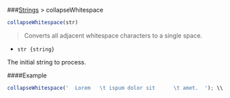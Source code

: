 ###[Strings](../) > collapseWhitespace

```js
collapseWhitespace(str)
```

> Converts all adjacent whitespace characters to a single space.

- <code>str {string}</code>

The initial string to process.

####Example
```js
collapseWhitespace('  Lorem   \t ispum dolor sit      \t amet.  '); \\ => 'Lorem ispum dolor sit amet.'
```